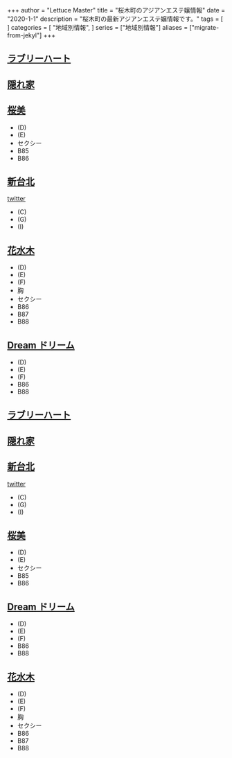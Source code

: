 +++
author = "Lettuce Master"
title = "桜木町のアジアンエステ嬢情報"
date = "2020-1-1"
description = "桜木町の最新アジアンエステ嬢情報です。"
tags = [
]
categories = [
    "地域別情報",
]
series = ["地域別情報"]
aliases = ["migrate-from-jekyl"]
+++

## [ラブリーハート](http://biraku.este88.com/)
## [隠れ家](https://jasmine-mizonokuti.xyz/)
## [桜美](http://summer-n.com/rrr/)
- (D)
- (E)
- セクシー
- B85
- B86
## [新台北](https://www.shin-taipei-massage.com/)
[twitter](https://twitter.com/Ki2Si0ieREogORz)
- (C)
- (G)
- (I)
## [花水木](http://relaxation.pink/)
- (D)
- (E)
- (F)
- 胸
- セクシー
- B86
- B87
- B88
## [Dream ドリーム](http://www.dream.esjp.info/)
- (D)
- (E)
- (F)
- B86
- B88
## [ラブリーハート](http://biraku.este88.com/)
## [隠れ家](https://jasmine-mizonokuti.xyz/)
## [新台北](https://www.shin-taipei-massage.com/)
[twitter](https://twitter.com/Ki2Si0ieREogORz)
- (C)
- (G)
- (I)
## [桜美](http://summer-n.com/rrr/)
- (D)
- (E)
- セクシー
- B85
- B86
## [Dream ドリーム](http://www.dream.esjp.info/)
- (D)
- (E)
- (F)
- B86
- B88
## [花水木](http://relaxation.pink/)
- (D)
- (E)
- (F)
- 胸
- セクシー
- B86
- B87
- B88
